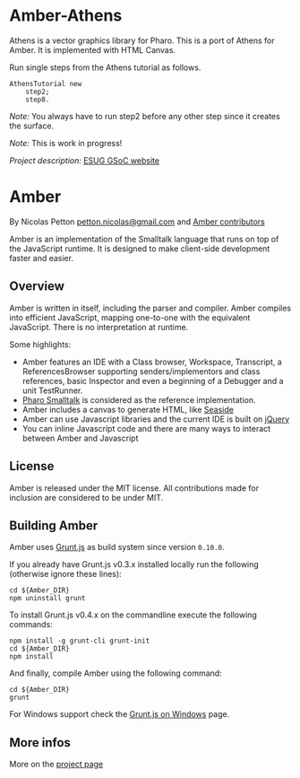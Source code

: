 Amber-Athens
============

Athens is a vector graphics library for Pharo. This is a port of Athens for Amber. It is implemented with HTML Canvas.

Run single steps from the Athens tutorial as follows.

```smalltalk
AthensTutorial new
    step2;
	step8.
```

*Note:* You always have to run step2 before any other step since it creates the surface.

*Note:* This is work in progress!

*Project description:* [ESUG GSoC website](http://gsoc2013.esug.org/projects/athen's%20html5%20canvas/proposal-a)

Amber
=====

By Nicolas Petton <petton.nicolas@gmail.com> and [Amber contributors](https://github.com/NicolasPetton/amber/contributors)

Amber is an implementation of the Smalltalk language that runs on top of the JavaScript runtime. It is designed to make client-side development faster and easier.

Overview
--------

Amber is written in itself, including the parser and compiler. Amber compiles into efficient JavaScript, mapping one-to-one with the equivalent JavaScript. There is no interpretation at runtime.

Some highlights:

-    Amber features an IDE with a Class browser, Workspace, Transcript, a ReferencesBrowser supporting senders/implementors and class references, basic Inspector and even a beginning of a Debugger and a unit TestRunner.
-    [Pharo Smalltalk](http://www.pharo-project.org) is considered as the reference implementation.
-    Amber includes a canvas to generate HTML, like [Seaside](http://www.seaside.st)
-    Amber can use Javascript libraries and the current IDE is built on [jQuery](http://www.jquery.com)
-    You can inline Javascript code and there are many ways to interact between Amber and Javascript


License
-------

Amber is released under the MIT license. All contributions made for inclusion are considered to be under MIT.

Building Amber
--------------

Amber uses [Grunt.js](http://gruntjs.com/) as build system since version `0.10.0`.

If you already have Grunt.js v0.3.x installed locally run the following (otherwise ignore these lines):

    cd ${Amber_DIR}
    npm uninstall grunt

To install Grunt.js v0.4.x on the commandline execute the following commands:
    
    npm install -g grunt-cli grunt-init
    cd ${Amber_DIR}
    npm install

And finally, compile Amber using the following command:

    cd ${Amber_DIR}
    grunt

For Windows support check the [Grunt.js on Windows](http://gruntjs.com/frequently-asked-questions#does-grunt-work-on-windows) page.


More infos
----------

More on the [project page](http://amber-lang.net)
